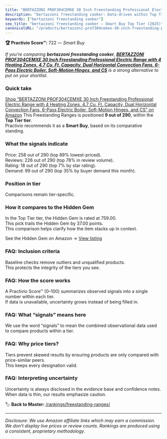 ```yaml
---
title: "BERTAZZONI PROF304CEMXE 30 Inch Freestanding Professional Electric Range with 4 Heating Zones, 4.7 Cu. Ft. Capacity, Dual Horizontal Convection Fans, 6-Pass Electric Boiler, Soft-Motion Hinges, and CS"
description: "bertazzoni freestanding cooker: Data-driven within Top Tier ranking using the Practivio Score™. Positioned by quality, value, demand, findability, momentum."
keywords: ["bertazzoni freestanding cooker"]
seo_title: "bertazzoni freestanding cooker — Smart Buy Top Tier (2025)"
canonicalURL: "/products/bertazzoni-prof304cemxe-30-inch-freestanding-professional-electric-range-with-4-heating-zones-47-cu-ft-capacity-dual-horizontal-convection-fans-6-pass-electric-boiler-soft-motion-hinges-and-cs-B087V39HQZ/"
---
```


**🏆 Practivio Score™:** 722 — _Smart Buy_


*If you're comparing **bertazzoni freestanding cooker**, **[BERTAZZONI PROF304CEMXE 30 Inch Freestanding Professional Electric Range with 4 Heating Zones, 4.7 Cu. Ft. Capacity, Dual Horizontal Convection Fans, 6-Pass Electric Boiler, Soft-Motion Hinges, and CS](https://www.amazon.com/dp/B087V39HQZ?tag=practivio-20)** is a strong alternative to put on your shortlist.*
### Quick take
[Shop “BERTAZZONI PROF304CEMXE 30 Inch Freestanding Professional Electric Range with 4 Heating Zones, 4.7 Cu. Ft. Capacity, Dual Horizontal Convection Fans, 6-Pass Electric Boiler, Soft-Motion Hinges, and CS” on Amazon](https://www.amazon.com/dp/B087V39HQZ?tag=practivio-20)
This Freestanding Ranges is positioned **9 out of 290**, within the **Top Tier tier**.  
Practivio recommends it as a **Smart Buy**, based on its comparative standing.

### What the signals indicate
Price: 258 out of 290 (top 89% lowest-priced).  
Reviews: 226 out of 290 (top 78% in review volume).  
Rating: 18 out of 290 (top 7% by star rating).  
Demand: 99 out of 290 (top 35% by buyer demand this month).

### Position in tier
Comparisons remain tier-specific.

### How it compares to the Hidden Gem
In the Top Tier tier, the Hidden Gem is rated at 759.00.  
This pick trails the Hidden Gem by 37.00 points.  
This comparison helps clarify how the item stacks up in context.  

See the Hidden Gem on Amazon → [View listing](https://www.amazon.com/dp/B07MYBQKDX?tag=practivio-20)

### FAQ: Inclusion criteria
Baseline checks remove outliers and unqualified products.  
This protects the integrity of the tiers you see.

### FAQ: How the score works
A Practivio Score™ (0–100) summarizes observed signals into a single number within each tier.  
If data is unavailable, uncertainty grows instead of being filled in.

### FAQ: What “signals” means here
We use the word “signals” to mean the combined observational data used to compare products within a tier.

### FAQ: Why price tiers?
Tiers prevent skewed results by ensuring products are only compared with price-similar peers.  
This keeps every designation valid.

### FAQ: Interpreting uncertainty
Uncertainty is always disclosed in the evidence base and confidence notes.  
When data is thin, our results emphasize caution.


🏷️ **Back to Master:** [/rankings/freestanding-ranges/](/rankings/freestanding-ranges/)

---
_Disclosure: We use Amazon affiliate links which may earn a commission. We don’t display live prices or review counts. Rankings are produced using a consistent, proprietary methodology._
